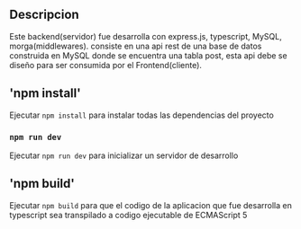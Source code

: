 ## Descripcion

Este backend(servidor) fue desarrolla con express.js, typescript, MySQL, morga(middlewares).
consiste en una api rest de una base de datos construida en MySQL donde se encuentra una tabla post, esta  api debe se diseño para ser consumida por el Frontend(cliente).

## 'npm install'

Ejecutar `npm install` para instalar todas las dependencias del proyecto

### `npm run dev`

Ejecutar `npm run dev` para inicializar un servidor de desarrollo

## 'npm build'

Ejecutar `npm build` para que el codigo de la aplicacion que fue desarrolla en typescript sea transpilado a codigo ejecutable de ECMAScript 5

